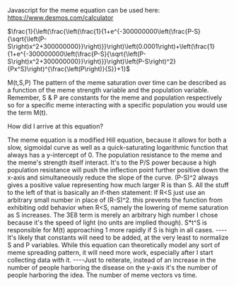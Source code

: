 Javascript for the meme equation can be used here: https://www.desmos.com/calculator

$\frac{1}{\left(\frac{\left(\frac{1}{1+e^{-300000000\left(\frac{P-S}{\sqrt{\left(P-S\right)x^2+300000000}}\right)}}\right)\left(0.0001\right)+\left(\frac{1}{1+e^{-300000000\left(\frac{P-S}{\sqrt{\left(P-S\right)x^2+300000000}}\right)}}\right)\left(P-S\right)^2}{Px^S}\right)^{\frac{\left(P\right)}{S}}+1}$

M(t,S,P) The pattern of the meme saturation over time can be described as a function of the meme strength variable and the population variable. Remember, S & P are constants for the meme and population respectively so for a specific meme interacting with a specific population you would use the term M(t).

How did I arrive at this equation?

The meme equation is a modified Hill equation, because it allows for both a slow, sigmoidal curve as well as a quick-saturating logarithmic function that always has a y-intercept of 0. The population resistance to the meme and the meme's strength itself interact. It's to the P/S power because a high population resistance will push the inflection point further positive down the x-axis and simultaneously reduce the slope of the curve. (P-S)^2 always gives a positive value representing how much larger R is than S. All the stuff to the left of that is basically an if-then statement: If R<S just use an arbitrary small number in place of (R-S)^2. this prevents the function from exhibiting odd behavior when R<S, namely the lowering of meme saturation as S increases. The 3E8 term is merely an arbitrary high number I chose because it's the speed of light (no units are implied though). S*t^S is responsible for M(t) approaching 1 more rapidly if S is high in all cases.
----It's likely that constants will need to be added, at the very least to normalize S and P variables. While this equation can theoretically model any sort of meme spreading pattern, it will need more work, especially after I start collecting data with it.
----Just to reiterate, instead of an increase in the number of people harboring the disease on the y-axis it's the number of people harboring the idea. The number of meme vectors vs time.
